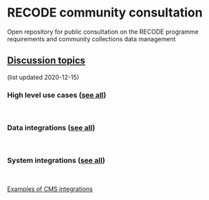 # RECODE community consultation
Open repository for public consultation on the RECODE programme requirements and community collections data management

## [Discussion topics](https://github.com/NaturalHistoryMuseum/recode-consultation/discussions)
(list updated 2020-12-15)

### High level use cases ([see all](https://github.com/NaturalHistoryMuseum/recode-consultation/discussions?discussions_q=category%3A%22High+level+use+cases%22))
<br/>

### Data integrations ([see all](https://github.com/NaturalHistoryMuseum/recode-consultation/discussions?discussions_q=category%3A%22Data+integrations%22))  
<br/>

### System integrations ([see all](https://github.com/NaturalHistoryMuseum/recode-consultation/discussions?discussions_q=category%3A%22System+integrations%22))  
<br/> 

[Examples of CMS integrations](https://github.com/NaturalHistoryMuseum/recode-consultation/discussions/12)
